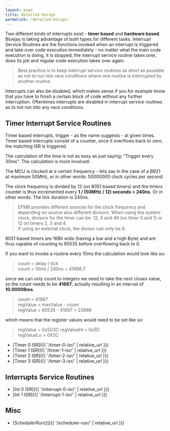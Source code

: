 ```yaml
---
layout: page
title: Detailed Design
permalink: /detailed-design/
---
```


Two different kinds of interrupts exist - **timer based** and **hardware based**. Bluejay is taking advantage of both types for different tasks. Interrupt Service Routines are the functions invoked when an interrupt is triggered and take over code execution immediately - no matter what the main code execution is doing, it is stopped, the interrupt service routine takes over, does its job and regular code execution takes over again.

> Best practice is to keep interrupt service routines as short as possible as not to run into race conditions where one routine is interrupted by another routine.

Interrupts can also be disabled, which makes sense if you for example know that you have to finish a certain block of code without any further interruption. Oftentimes interrupts are disabled in interrupt service routines as to not run into any race conditions.

## Timer Interrupt Service Routines
Timer based interrupts, trigger - as the name suggests - at given times. Timer based interrupts consist of a counter, once it overflows back to zero, the matching ISR is triggered.

The calculation of the time is not as easy as just saying: "Trigger every 30ms". The calculation is more involved:

The MCU is clocked at a certain frequency - lets say in the case of a BB21 at maximum 50MHz, or in other words: 50000000 clock cycles per second.

The clock frequency is divided by 12 (on 8051 based timers) and the timers counter is thus incremented every **1 / (50MHz / 12) seconds = 240ns**. Or in other words: The tick duration is 240ns.

> EFM8 provides different sources for the clock frequency and depending on source also different divisors. When using the system clock, divisors for the timer can be: 12, 4 and 48 (on timer 0 and 1) or 12 on timers 2, 3 and 4. <br/>
If using an external clock, the divisor can only be 8.

8051 based timers are 16Bit wide (having a low and a high Byte) and are thus capable of counting to 65535 before overflowing back to 0.

If you want to invoke a routine every 10ms the calculation would look like so:

> count = delay / tick<br/>
> count = 10ms / 240ns = 41666.7

since we can only count to integers we need to take the next closes value, so the count needs to be **41667**, actually resulting in an interval of **10.00008ms**.

> count = 41667<br/>
> regValue = maxValue - count<br/>
> regValue = 65535 - 41667 = 23868

which means that the register values would need to be set like so:
> regValue = 0x5D3C
> regValueHi = 0x5D <br/>
> regValueLo = 0X3C

* [Timer 0 ISR]({{ '/timer-0-isr/' | relative_url }})
* [Timer 1 ISR]({{ '/timer-1-isr/' | relative_url }})
* [Timer 2 ISR]({{ '/timer-2-isr/' | relative_url }})
* [Timer 3 ISR]({{ '/timer-3-isr/' | relative_url }})

## Interrupts Service Routines
* [Int 0 ISR]({{ '/interrupt-0-isr/' | relative_url }})
* [Int 1 ISR]({{ '/interrupt-1-isr/' | relative_url }})

## Misc
* [SchedulerRun()]({{ '/scheduler-run/' | relative_url }})
